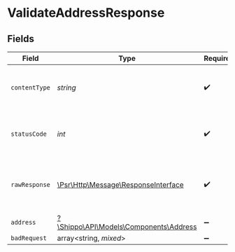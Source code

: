 # ValidateAddressResponse


## Fields

| Field                                                                                                        | Type                                                                                                         | Required                                                                                                     | Description                                                                                                  |
| ------------------------------------------------------------------------------------------------------------ | ------------------------------------------------------------------------------------------------------------ | ------------------------------------------------------------------------------------------------------------ | ------------------------------------------------------------------------------------------------------------ |
| `contentType`                                                                                                | *string*                                                                                                     | :heavy_check_mark:                                                                                           | HTTP response content type for this operation                                                                |
| `statusCode`                                                                                                 | *int*                                                                                                        | :heavy_check_mark:                                                                                           | HTTP response status code for this operation                                                                 |
| `rawResponse`                                                                                                | [\Psr\Http\Message\ResponseInterface](https://www.php-fig.org/psr/psr-7/#33-psrhttpmessageresponseinterface) | :heavy_check_mark:                                                                                           | Raw HTTP response; suitable for custom response parsing                                                      |
| `address`                                                                                                    | [?\Shippo\API\Models\Components\Address](../../Models/Components/Address.md)                                 | :heavy_minus_sign:                                                                                           | N/A                                                                                                          |
| `badRequest`                                                                                                 | array<string, *mixed*>                                                                                       | :heavy_minus_sign:                                                                                           | N/A                                                                                                          |